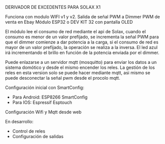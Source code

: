 DERIVADOR DE EXCEDENTES PARA SOLAX X1

Funciona con modulo WIFI v1 y v2.
Salida de señal PWM a Dimmer PWM de venta en Ebay
Módulo ESP32 o DEV KIT 32 con pantalla OLED

El módulo lee el consumo de red mediante el api de Solax, cuando el consumo es menor de un valor prefijado, se incrementa la señal PWM para que el dimmer comienze a dar potencia a la carga, si el consumo de red es mayor de un valor prefijado, la operación se realiza a la inversa. El led azul irá incrementando el brillo en función de la potencia enviada por el dimmer.

Puede enlazarse a un servidor mqtt (mosquitto) para enviar los datos a un sistema domótico y desde el mismo encender los reles.
La gestión de los reles en esta version solo se puede hacer mediante mqtt, asi mismo se puede desconectar la señal pwm desde el procolo mqtt.

Configuración inicial con SmartConfig:
 - Para Android: ESP8266 SmartConfig
 - Para IOS: Espressif Esptouch

Configuración Wifi y Mqtt desde web


En desarrollo:
- Control de reles
- Configuración de salidas



